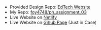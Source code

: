 - Provided Design Repo: [EdTech Website](https://github.com/ProgrammingHero1/edTech-website)
- My Repo: [foy4748/ph\_assignment\_03](https://github.com/foy4748/ph_assignment_03)
- Live Website on [Netlify](https://netlify.com)
- Live Website on [Gihub Page](https://foy4748.github.io/ph_assignment_03/index.html) (Just in Case)
